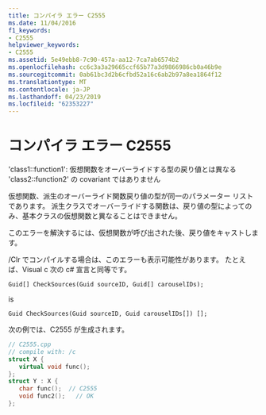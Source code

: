 ```yaml
---
title: コンパイラ エラー C2555
ms.date: 11/04/2016
f1_keywords:
- C2555
helpviewer_keywords:
- C2555
ms.assetid: 5e49ebb8-7c90-457a-aa12-7ca7ab6574b2
ms.openlocfilehash: cc6c3a3a29665ccf65b77a3d9866986cb0a46b9e
ms.sourcegitcommit: 0ab61bc3d2b6cfbd52a16c6ab2b97a8ea1864f12
ms.translationtype: MT
ms.contentlocale: ja-JP
ms.lasthandoff: 04/23/2019
ms.locfileid: "62353227"
---
```

# <a name="compiler-error-c2555"></a>コンパイラ エラー C2555

'class1::function1': 仮想関数をオーバーライドする型の戻り値とは異なる 'class2::function2' の covariant ではありません

仮想関数、派生のオーバーライド関数戻り値の型が同一のパラメーター リストであります。 派生クラスでオーバーライドする関数は、戻り値の型によってのみ、基本クラスの仮想関数と異なることはできません。

このエラーを解決するには、仮想関数が呼び出された後、戻り値をキャストします。

/Clr でコンパイルする場合は、このエラーも表示可能性があります。   たとえば、Visual c 次の c# 宣言と同等です。

```
Guid[] CheckSources(Guid sourceID, Guid[] carouselIDs);
```

is

```
Guid CheckSources(Guid sourceID, Guid carouselIDs[]) [];
```

次の例では、C2555 が生成されます。

```cpp
// C2555.cpp
// compile with: /c
struct X {
   virtual void func();
};
struct Y : X {
   char func();  // C2555
   void func2();   // OK
};
```